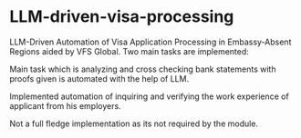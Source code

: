 # LLM-driven-visa-processing
LLM-Driven Automation of Visa Application Processing in Embassy-Absent Regions aided by VFS Global.
Two main tasks are implemented: 

Main task which is analyzing and cross checking bank statements with proofs given is automated with the help of LLM.

Implemented automation of inquiring and verifying the work experience of applicant from his employers.


Not a full fledge implementation as its not required by the module. 
